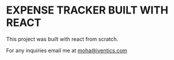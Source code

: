 # EXPENSE TRACKER BUILT WITH REACT
This project was built with react from scratch.

For any inquiries email me at moha@iventics.com
